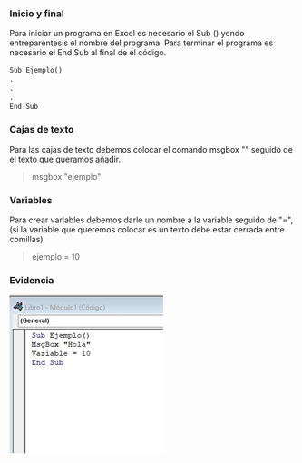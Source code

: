 ### Inicio y final
Para iniciar un programa en Excel es necesario el Sub () yendo entreparéntesis el nombre del programa.
Para terminar el programa es necesario el End Sub al final de el código.
```
Sub Ejemplo()
.
.
.
End Sub
``` 
### Cajas de texto
Para las cajas de texto debemos colocar el comando msgbox "" seguido de el texto que queramos añadir.
>msgbox "ejemplo"

### Variables
Para crear variables debemos darle un nombre a la variable seguido de "=", (si la variable que queremos colocar es un texto
debe estar cerrada entre comillas)
>ejemplo = 10

### Evidencia

![foto](ejemplo.jpg)
